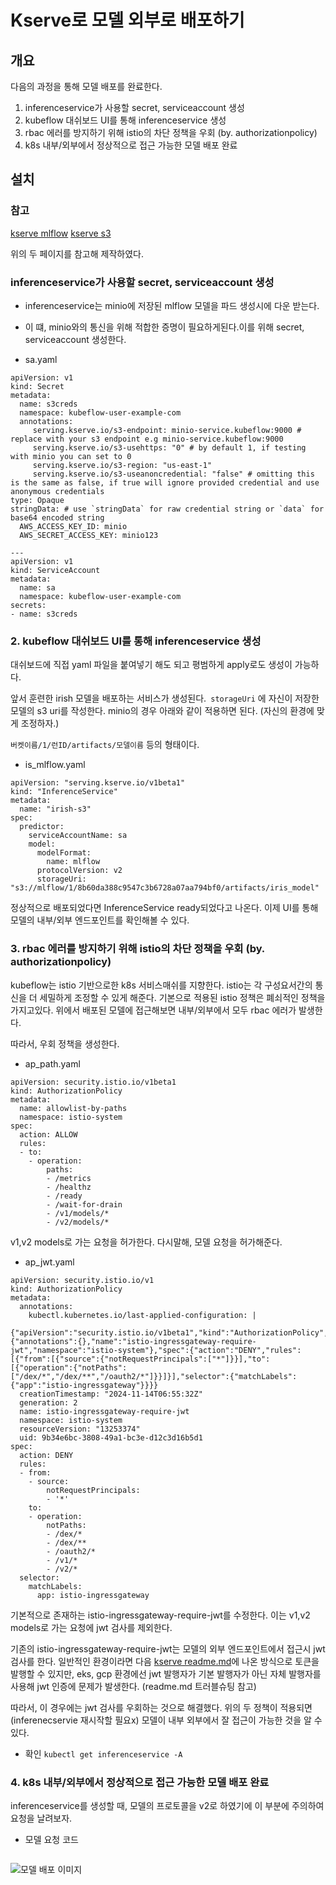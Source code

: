 # Kserve로 모델 외부로 배포하기

## 개요
다음의 과정을 통해 모델 배포를 완료한다.

1. inferenceservice가 사용할 secret, serviceaccount 생성
2. kubeflow 대쉬보드 UI를 통해 inferenceservice 생성
3. rbac 에러를 방지하기 위해 istio의 차단 정책을 우회 (by. authorizationpolicy)
4. k8s 내부/외부에서 정상적으로 접근 가능한 모델 배포 완료


## 설치

### 참고
[kserve mlflow](https://kserve.github.io/website/latest/modelserving/v1beta1/mlflow/v2/#deploy-with-inferenceservice)
[kserve s3](https://kserve.github.io/website/latest/modelserving/storage/s3/s3/)

위의 두 페이지를 참고해 제작하였다.


### inferenceservice가 사용할 secret, serviceaccount 생성

- inferenceservice는 minio에 저장된 mlflow 모델을 파드 생성시에 다운 받는다. 
- 이 떄, minio와의 통신을 위해 적합한 증명이 필요하게된다.이를 위해 secret, serviceaccount 생성한다.

- sa.yaml
```
apiVersion: v1
kind: Secret
metadata:
  name: s3creds
  namespace: kubeflow-user-example-com
  annotations:
     serving.kserve.io/s3-endpoint: minio-service.kubeflow:9000 # replace with your s3 endpoint e.g minio-service.kubeflow:9000
     serving.kserve.io/s3-usehttps: "0" # by default 1, if testing with minio you can set to 0
     serving.kserve.io/s3-region: "us-east-1"
     serving.kserve.io/s3-useanoncredential: "false" # omitting this is the same as false, if true will ignore provided credential and use anonymous credentials
type: Opaque
stringData: # use `stringData` for raw credential string or `data` for base64 encoded string
  AWS_ACCESS_KEY_ID: minio
  AWS_SECRET_ACCESS_KEY: minio123

---
apiVersion: v1
kind: ServiceAccount
metadata:
  name: sa
  namespace: kubeflow-user-example-com
secrets:
- name: s3creds

```

### 2. kubeflow 대쉬보드 UI를 통해 inferenceservice 생성
대쉬보드에 직접 yaml 파일을 붙여넣기 해도 되고 평범하게 apply로도 생성이 가능하다.

앞서 훈련한 irish 모델을 배포하는 서비스가 생성된다.` storageUri` 에 자신이 저장한 모델의 s3 uri를 작성한다. minio의 경우 아래와 같이 적용하면 된다. (자신의 환경에 맞게 조정하자.)

`버켓이름/1/런ID/artifacts/모델이름` 등의 형태이다.

- is_mlflow.yaml
```
apiVersion: "serving.kserve.io/v1beta1"
kind: "InferenceService"
metadata:
  name: "irish-s3"
spec:
  predictor:
    serviceAccountName: sa
    model:
      modelFormat:
        name: mlflow
      protocolVersion: v2
      storageUri: "s3://mlflow/1/8b60da388c9547c3b6728a07aa794bf0/artifacts/iris_model"

```

정상적으로 배포되었다면 InferenceService ready되었다고 나온다. 이제 UI를 통해 모델의 내부/외부 엔드포인트를 확인해볼 수 있다.




### 3. rbac 에러를 방지하기 위해 istio의 차단 정책을 우회 (by. authorizationpolicy)

kubeflow는 istio 기반으로한 k8s 서비스매쉬를 지향한다. istio는 각 구성요서간의 통신을 더 세밀하게 조정할 수 있게 해준다. 기본으로 적용된 istio 정책은 폐쇠적인 정책을 가지고있다. 위에서 배포된 모델에 접근해보면 내부/외부에서 모두 rbac 에러가 발생한다. 

따라서, 우회 정책을 생성한다.

- ap_path.yaml

```
apiVersion: security.istio.io/v1beta1
kind: AuthorizationPolicy
metadata:
  name: allowlist-by-paths
  namespace: istio-system
spec:
  action: ALLOW
  rules:
  - to:
    - operation:
        paths:
        - /metrics
        - /healthz
        - /ready
        - /wait-for-drain
        - /v1/models/*
        - /v2/models/*
```
v1,v2 models로 가는 요청을 허가한다. 다시말해, 모델 요청을 허가해준다.



- ap_jwt.yaml

```
apiVersion: security.istio.io/v1
kind: AuthorizationPolicy
metadata:
  annotations:
    kubectl.kubernetes.io/last-applied-configuration: |
      {"apiVersion":"security.istio.io/v1beta1","kind":"AuthorizationPolicy","metadata":{"annotations":{},"name":"istio-ingressgateway-require-jwt","namespace":"istio-system"},"spec":{"action":"DENY","rules":[{"from":[{"source":{"notRequestPrincipals":["*"]}}],"to":[{"operation":{"notPaths":["/dex/*","/dex/**","/oauth2/*"]}}]}],"selector":{"matchLabels":{"app":"istio-ingressgateway"}}}}
  creationTimestamp: "2024-11-14T06:55:32Z"
  generation: 2
  name: istio-ingressgateway-require-jwt
  namespace: istio-system
  resourceVersion: "13253374"
  uid: 9b34e6bc-3808-49a1-bc3e-d12c3d16b5d1
spec:
  action: DENY
  rules:
  - from:
    - source:
        notRequestPrincipals:
        - '*'
    to:
    - operation:
        notPaths:
        - /dex/*
        - /dex/**
        - /oauth2/*
        - /v1/*
        - /v2/*
  selector:
    matchLabels:
      app: istio-ingressgateway
```
기본적으로 존재하는 istio-ingressgateway-require-jwt를 수정한다. 이는 v1,v2 models로 가는 요청에 jwt 검사를 제외한다.

기존의 istio-ingressgateway-require-jwt는 모델의 외부 엔드포인트에서 접근시 jwt 검사를 한다. 일반적인 환경이라면 다음 [kserve readme.md](https://github.com/kserve/kserve/blob/master/docs/samples/istio-dex/README.md)에 나온 방식으로 토큰을 발행할 수 있지만, eks, gcp 환경에선 jwt 발행자가 기본 발행자가 아닌 자체 발행자를 사용해 jwt 인증에 문제가 발생한다. (readme.md 트러블슈팅 참고)

따라서, 이 경우에는 jwt 검사를 우회하는 것으로 해결했다. 위의 두 정책이 적용되면 (inferenecservie 재시작할 필요x) 모델이 내부 외부에서 잘 접근이 가능한 것을 알 수 있다.

- 확인
`kubectl get inferenceservice -A`


### 4. k8s 내부/외부에서 정상적으로 접근 가능한 모델 배포 완료

inferenceservice를 생성할 때, 모델의 프로토콜을 v2로 하였기에 이 부분에 주의하여 요청을 날려보자. 

- 모델 요청 코드
```
```

![모델 배포 이미지]()




